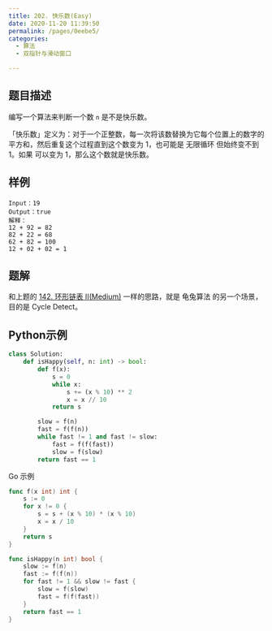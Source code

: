 ```yaml
---
title: 202. 快乐数(Easy)
date: 2020-11-20 11:39:50
permalink: /pages/0eebe5/
categories: 
  - 算法
  - 双指针与滑动窗口

---
```


## 题目描述

编写一个算法来判断一个数 `n` 是不是快乐数。

「快乐数」定义为：对于一个正整数，每一次将该数替换为它每个位置上的数字的平方和，然后重复这个过程直到这个数变为 1，也可能是 无限循环 但始终变不到 1。如果 可以变为  1，那么这个数就是快乐数。

## 样例

```
Input：19
Output：true
解释：
12 + 92 = 82
82 + 22 = 68
62 + 82 = 100
12 + 02 + 02 = 1
```

## 题解

和上题的 [142. 环形链表 II(Medium)](/pages/4d5b0f/) 一样的思路，就是 龟兔算法 的另一个场景，目的是 Cycle Detect。

## Python示例

```python
class Solution:
    def isHappy(self, n: int) -> bool:
        def f(x):
            s = 0
            while x:
                s += (x % 10) ** 2
                x = x // 10
            return s

        slow = f(n)
        fast = f(f(n))
        while fast != 1 and fast != slow:
            fast = f(f(fast))
            slow = f(slow)
        return fast == 1
```

Go 示例

```go
func f(x int) int {
    s := 0 
    for x != 0 {
        s = s + (x % 10) * (x % 10)
        x = x / 10
    }
    return s 
}

func isHappy(n int) bool {
    slow := f(n)
    fast := f(f(n))
    for fast != 1 && slow != fast {
        slow = f(slow)
        fast = f(f(fast))
    }
    return fast == 1
}
```



